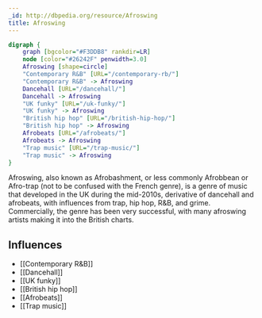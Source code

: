 ```yaml
---
_id: http://dbpedia.org/resource/Afroswing
title: Afroswing
---
```


```dot
digraph {
	graph [bgcolor="#F3DDB8" rankdir=LR]
	node [color="#26242F" penwidth=3.0]
	Afroswing [shape=circle]
	"Contemporary R&B" [URL="/contemporary-rb/"]
	"Contemporary R&B" -> Afroswing
	Dancehall [URL="/dancehall/"]
	Dancehall -> Afroswing
	"UK funky" [URL="/uk-funky/"]
	"UK funky" -> Afroswing
	"British hip hop" [URL="/british-hip-hop/"]
	"British hip hop" -> Afroswing
	Afrobeats [URL="/afrobeats/"]
	Afrobeats -> Afroswing
	"Trap music" [URL="/trap-music/"]
	"Trap music" -> Afroswing
}
```

Afroswing, also known as Afrobashment, or less commonly Afrobbean or Afro-trap (not to be confused with the French genre), is a genre of music that developed in the UK during the mid-2010s, derivative of dancehall and afrobeats, with influences from trap, hip hop, R&B, and grime. Commercially, the genre has been very successful, with many afroswing artists making it into the British charts.

## Influences

- [[Contemporary R&B]]
- [[Dancehall]]
- [[UK funky]]
- [[British hip hop]]
- [[Afrobeats]]
- [[Trap music]]
